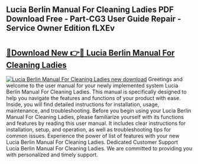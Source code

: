 ## Lucia Berlin Manual For Cleaning Ladies PDF Download Free - Part-CG3 User Guide Repair - Service Owner Edition fLXEv

# <h2><a href="http://bc31652.oget.top/?id=Lucia+Berlin+Manual+For+Cleaning+Ladies">🔗Download New 👉🔴 Lucia Berlin Manual For Cleaning Ladies</a></h2>

[![Lucia Berlin Manual For Cleaning Ladies new download](https://i.imgur.com/5g1atiW.png)](http://bc31652.oget.top/?id=Lucia+Berlin+Manual+For+Cleaning+Ladies)
Greetings and welcome to the user manual for your newly implemented system Lucia Berlin Manual For Cleaning Ladies. This manual is specifically designed to help you navigate the features and functions of your product with ease. Inside, you will find detailed instructions for installation, usage, maintenance, and troubleshooting. Before you begin using your Lucia Berlin Manual For Cleaning Ladies, please familiarize yourself with its functions and features by reading this user manual. It includes clear instructions for installation, setup, and operation, as well as troubleshooting tips for common issues. Experience the power of list of features with your new Lucia Berlin Manual For Cleaning Ladies. Dedicated Customer Support Lucia Berlin Manual For Cleaning Ladies. We are committed to providing you with personalized and timely support.
